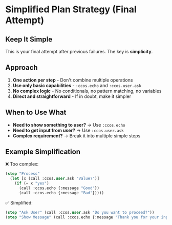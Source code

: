 # Simplified Plan Strategy (Final Attempt)

## Keep It Simple

This is your final attempt after previous failures. The key is **simplicity**.

## Approach

1. **One action per step** - Don't combine multiple operations
2. **Use only basic capabilities** - `:ccos.echo` and `:ccos.user.ask`
3. **No complex logic** - No conditionals, no pattern matching, no variables
4. **Direct and straightforward** - If in doubt, make it simpler

## When to Use What

- **Need to show something to user?** → Use `:ccos.echo`
- **Need to get input from user?** → Use `:ccos.user.ask`
- **Complex requirement?** → Break it into multiple simple steps

## Example Simplification

❌ Too complex:
```lisp
(step "Process" 
  (let [x (call :ccos.user.ask "Value?")]
    (if (= x "yes") 
      (call :ccos.echo {:message "Good"})
      (call :ccos.echo {:message "Bad"}))))
```

✅ Simplified:
```lisp
(step "Ask User" (call :ccos.user.ask "Do you want to proceed?"))
(step "Show Message" (call :ccos.echo {:message "Thank you for your input"}))
```
